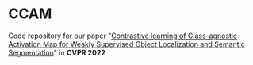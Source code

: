 # CCAM
Code repository for our paper "[Contrastive learning of Class-agnostic Activation Map for Weakly Supervised Object Localization and Semantic Segmentation](https://arxiv.org/abs/2203.13505)" in **CVPR 2022**

